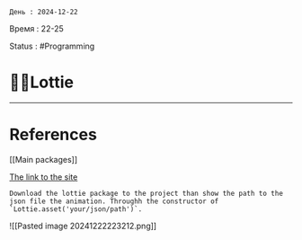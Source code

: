 	День : 2024-12-22 
Время : 22-25

Status : #Programming  


# 👨‍💻Lottie



---
# References

[[Main packages]]


[The link to the site](https://lottiefiles.com/)

```ad-important
Download the lottie package to the project than show the path to the json file the animation. Throughh the constructor of `Lottie.asset('your/json/path')`.

```
![[Pasted image 20241222223212.png]]